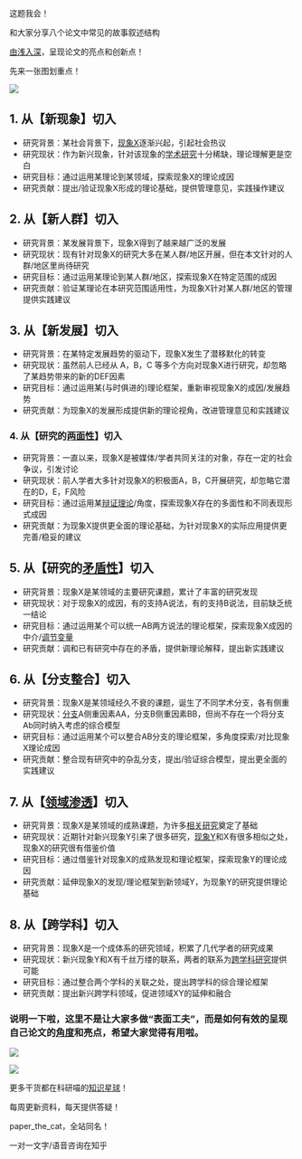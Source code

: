 这题我会！

和大家分享八个论文中常见的故事叙述结构

[由浅入深](https://www.zhihu.com/search?q=%E7%94%B1%E6%B5%85%E5%85%A5%E6%B7%B1&search_source=Entity&hybrid_search_source=Entity&hybrid_search_extra=%7B%22sourceType%22%3A%22answer%22%2C%22sourceId%22%3A2754023666%7D)，呈现论文的亮点和创新点！

先来一张图划重点！

![](https://picx.zhimg.com/80/v2-69ff3ca00387c9d3445ac1ef64eb2fc5_1440w.webp?source=1940ef5c)

## 1. 从【新现象】切入

- 研究背景：某社会背景下，[现象X](https://www.zhihu.com/search?q=%E7%8E%B0%E8%B1%A1X&search_source=Entity&hybrid_search_source=Entity&hybrid_search_extra=%7B%22sourceType%22%3A%22answer%22%2C%22sourceId%22%3A2754023666%7D)逐渐兴起，引起社会热议
- 研究现状：作为新兴现象，针对该现象的[学术研究](https://www.zhihu.com/search?q=%E5%AD%A6%E6%9C%AF%E7%A0%94%E7%A9%B6&search_source=Entity&hybrid_search_source=Entity&hybrid_search_extra=%7B%22sourceType%22%3A%22answer%22%2C%22sourceId%22%3A2754023666%7D)十分稀缺，理论理解更是空白
- 研究目标：通过运用某理论到某领域，探索现象X的理论成因
- 研究贡献：提出/验证现象X形成的理论基础，提供管理意见，实践操作建议

## 2. 从【新人群】切入

- 研究背景：某发展背景下，现象X得到了越来越广泛的发展
- 研究现状：现有针对现象X的研究大多在某人群/地区开展，但在本文针对的人群/地区里尚待研究
- 研究目标：通过运用某理论到某人群/地区，探索现象X在特定范围的成因
- 研究贡献：验证某理论在本研究范围适用性，为现象X针对某人群/地区的管理提供实践建议

## 3. 从【新发展】切入

- 研究背景：在某特定发展趋势的驱动下，现象X发生了潜移默化的转变
- 研究现状：虽然前人已经从 A，B，C 等多个方向对现象X进行研究，却忽略了某趋势带来的新的DEF因素
- 研究目标：通过运用某(与时俱进的)理论框架，重新审视现象X的成因/发展趋势
- 研究贡献：为现象X的发展形成提供新的理论视角，改进管理意见和实践建议

### 4. 从【研究的[两面性](https://www.zhihu.com/search?q=%E4%B8%A4%E9%9D%A2%E6%80%A7&search_source=Entity&hybrid_search_source=Entity&hybrid_search_extra=%7B%22sourceType%22%3A%22answer%22%2C%22sourceId%22%3A2754023666%7D)】切入

- 研究背景：一直以来，现象X是被媒体/学者共同关注的对象，存在一定的社会争议，引发讨论
- 研究现状：前人学者大多针对现象X的积极面A，B，C开展研究，却忽略它潜在的D，E，F风险
- 研究目标：通过运用某[辩证理论](https://www.zhihu.com/search?q=%E8%BE%A9%E8%AF%81%E7%90%86%E8%AE%BA&search_source=Entity&hybrid_search_source=Entity&hybrid_search_extra=%7B%22sourceType%22%3A%22answer%22%2C%22sourceId%22%3A2754023666%7D)/角度，探索现象X存在的多面性和不同表现形式成因
- 研究贡献：为现象X提供更全面的理论基础，为针对现象X的实际应用提供更完善/稳妥的建议

## 5. 从【研究的[矛盾性](https://www.zhihu.com/search?q=%E7%9F%9B%E7%9B%BE%E6%80%A7&search_source=Entity&hybrid_search_source=Entity&hybrid_search_extra=%7B%22sourceType%22%3A%22answer%22%2C%22sourceId%22%3A2754023666%7D)】切入

- 研究背景：现象X是某领域的主要研究课题，累计了丰富的研究发现
- 研究现状：对于现象X的成因，有的支持A说法，有的支持B说法，目前缺乏统一结论
- 研究目标：通过运用某个可以统一AB两方说法的理论框架，探索现象X成因的中介/[调节变量](https://www.zhihu.com/search?q=%E8%B0%83%E8%8A%82%E5%8F%98%E9%87%8F&search_source=Entity&hybrid_search_source=Entity&hybrid_search_extra=%7B%22sourceType%22%3A%22answer%22%2C%22sourceId%22%3A2754023666%7D)
- 研究贡献：调和已有研究中存在的矛盾，提供新理论解释，提出新实践建议

## 6. 从【分支整合】切入

- 研究背景：现象X是某领域经久不衰的课题，诞生了不同学术分支，各有侧重
- 研究现状：[分支](https://www.zhihu.com/search?q=%E5%88%86%E6%94%AF&search_source=Entity&hybrid_search_source=Entity&hybrid_search_extra=%7B%22sourceType%22%3A%22answer%22%2C%22sourceId%22%3A2754023666%7D)A侧重因素AA，分支B侧重因素BB，但尚不存在一个将分支Ab同时纳入考虑的综合模型
- 研究目标：通过运用某个可以整合AB分支的理论框架，多角度探索/对比现象X理论成因
- 研究贡献：整合现有研究中的杂乱分支，提出/验证综合模型，提出更全面的实践建议

## 7. 从【[领域渗透](https://www.zhihu.com/search?q=%E9%A2%86%E5%9F%9F%E6%B8%97%E9%80%8F&search_source=Entity&hybrid_search_source=Entity&hybrid_search_extra=%7B%22sourceType%22%3A%22answer%22%2C%22sourceId%22%3A2754023666%7D)】切入

- 研究背景：现象X是某领域的成熟课题，为许多[相关研究](https://www.zhihu.com/search?q=%E7%9B%B8%E5%85%B3%E7%A0%94%E7%A9%B6&search_source=Entity&hybrid_search_source=Entity&hybrid_search_extra=%7B%22sourceType%22%3A%22answer%22%2C%22sourceId%22%3A2754023666%7D)奠定了基础
- 研究现状：近期针对新兴现象Y引来了很多研究，[现象Y](https://www.zhihu.com/search?q=%E7%8E%B0%E8%B1%A1Y&search_source=Entity&hybrid_search_source=Entity&hybrid_search_extra=%7B%22sourceType%22%3A%22answer%22%2C%22sourceId%22%3A2754023666%7D)和X有很多相似之处，现象X的研究很有借鉴价值
- 研究目标：通过借鉴针对现象X的成熟发现和理论框架，探索现象Y的理论成因
- 研究贡献：延伸现象X的发现/理论框架到新领域Y，为现象Y的研究提供理论基础

## 8. 从【跨学科】切入

- 研究背景：现象X是一个成体系的研究领域，积累了几代学者的研究成果
- 研究现状：新兴现象Y和X有千丝万缕的联系，两者的联系为[跨学科研究](https://www.zhihu.com/search?q=%E8%B7%A8%E5%AD%A6%E7%A7%91%E7%A0%94%E7%A9%B6&search_source=Entity&hybrid_search_source=Entity&hybrid_search_extra=%7B%22sourceType%22%3A%22answer%22%2C%22sourceId%22%3A2754023666%7D)提供可能
- 研究目标：通过整合两个学科的关联之处，提出跨学科的综合理论框架
- 研究贡献：提出新兴跨学科领域，促进领域XY的延伸和融合

### 说明一下啦，这里不是让大家多做“表面工夫”，而是如何有效的呈现自己论文的[角度](https://www.zhihu.com/search?q=%E8%A7%92%E5%BA%A6&search_source=Entity&hybrid_search_source=Entity&hybrid_search_extra=%7B%22sourceType%22%3A%22answer%22%2C%22sourceId%22%3A2754023666%7D)和亮点，希望大家觉得有用啦。

![](https://picx.zhimg.com/80/v2-0ff578f18005320cbd3b405d40811c85_1440w.webp?source=1940ef5c)

  

![](https://pica.zhimg.com/80/v2-ffdcaab777353d3a18cd9d97dc09a789_1440w.webp?source=1940ef5c)

更多干货都在科研喵的[知识星球](https://www.zhihu.com/search?q=%E7%9F%A5%E8%AF%86%E6%98%9F%E7%90%83&search_source=Entity&hybrid_search_source=Entity&hybrid_search_extra=%7B%22sourceType%22%3A%22answer%22%2C%22sourceId%22%3A2754023666%7D)！

每周更新资料，每天提供答疑！

paper_the_cat，全站同名！

一对一文字/语音咨询在知乎